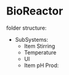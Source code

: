# BioReactor
folder structure:

* SubSystems:
	* Item Stirring
	* Temperature
	* UI
	* Item pH
Prod:  <!---Production Folder---> 
